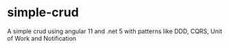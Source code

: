 # simple-crud
A simple crud using angular 11 and .net 5 with patterns like DDD, CQRS, Unit of Work and Notification
